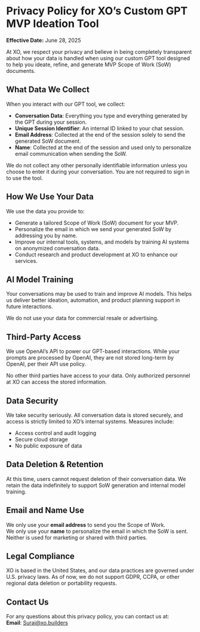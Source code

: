 # Privacy Policy for XO’s Custom GPT MVP Ideation Tool
**Effective Date:** June 28, 2025

At XO, we respect your privacy and believe in being completely transparent about how your data is handled when using our custom GPT tool designed to help you ideate, refine, and generate MVP Scope of Work (SoW) documents.

## What Data We Collect
When you interact with our GPT tool, we collect:

- **Conversation Data**: Everything you type and everything generated by the GPT during your session.
- **Unique Session Identifier**: An internal ID linked to your chat session.
- **Email Address**: Collected at the end of the session solely to send the generated SoW document.
- **Name**: Collected at the end of the session and used only to personalize email communication when sending the SoW.

We do not collect any other personally identifiable information unless you choose to enter it during your conversation. You are not required to sign in to use the tool.

## How We Use Your Data
We use the data you provide to:

- Generate a tailored Scope of Work (SoW) document for your MVP.
- Personalize the email in which we send your generated SoW by addressing you by name.
- Improve our internal tools, systems, and models by training AI systems on anonymized conversation data.
- Conduct research and product development at XO to enhance our services.

## AI Model Training
Your conversations may be used to train and improve AI models. This helps us deliver better ideation, automation, and product planning support in future interactions.

We do not use your data for commercial resale or advertising.

## Third-Party Access
We use OpenAI’s API to power our GPT-based interactions. While your prompts are processed by OpenAI, they are not stored long-term by OpenAI, per their API use policy.

No other third parties have access to your data. Only authorized personnel at XO can access the stored information.

## Data Security
We take security seriously. All conversation data is stored securely, and access is strictly limited to XO’s internal systems. Measures include:

- Access control and audit logging
- Secure cloud storage
- No public exposure of data

## Data Deletion & Retention
At this time, users cannot request deletion of their conversation data. We retain the data indefinitely to support SoW generation and internal model training.

## Email and Name Use
We only use your **email address** to send you the Scope of Work.  
We only use your **name** to personalize the email in which the SoW is sent.  
Neither is used for marketing or shared with third parties.

## Legal Compliance
XO is based in the United States, and our data practices are governed under U.S. privacy laws. As of now, we do not support GDPR, CCPA, or other regional data deletion or portability requests.

## Contact Us
For any questions about this privacy policy, you can contact us at:  
**Email**: Suraj@xo.builders
